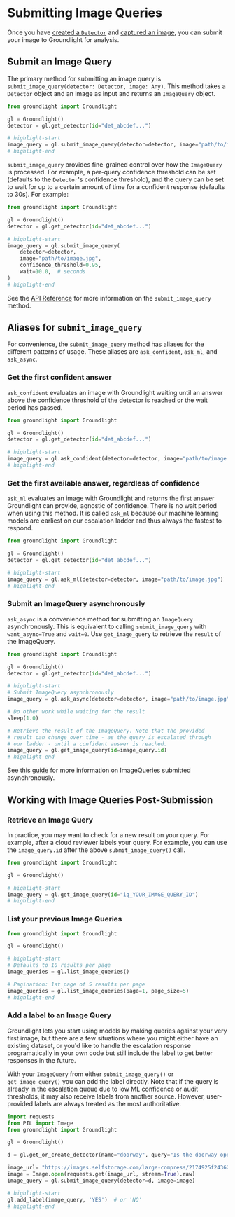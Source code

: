 # Submitting Image Queries
Once you have [created a `Detector`](./3-working-with-detectors.md) and [captured an image](./2-grabbing-images.md), you can submit your image to Groundlight for analysis.

## Submit an Image Query
The primary method for submitting an image query is `submit_image_query(detector: Detector, image: Any)`. This method takes a `Detector` object and an image as input and returns an `ImageQuery` object.
```python notest
from groundlight import Groundlight

gl = Groundlight()
detector = gl.get_detector(id="det_abcdef...")

# highlight-start
image_query = gl.submit_image_query(detector=detector, image="path/to/image.jpg")
# highlight-end
```

`submit_image_query` provides fine-grained control over how the `ImageQuery` is processed. For example, a per-query confidence threshold can be set (defaults to the `Detector`'s confidence threshold), and the query can be set to wait for up to a certain amount of time for a confident response (defaults to 30s). For example:
```python notest
from groundlight import Groundlight

gl = Groundlight()
detector = gl.get_detector(id="det_abcdef...")

# highlight-start
image_query = gl.submit_image_query(
    detector=detector,
    image="path/to/image.jpg",
    confidence_threshold=0.95,
    wait=10.0,  # seconds
)
# highlight-end
```

See the [API Reference](../api-reference/api-reference.md) for more information on the `submit_image_query` method.

## Aliases for `submit_image_query`
For convenience, the `submit_image_query` method has aliases for the different patterns of usage. These aliases are `ask_confident`, `ask_ml`, and `ask_async`.

### Get the first confident answer
`ask_confident` evaluates an image with Groundlight waiting until an answer above the confidence threshold
        of the detector is reached or the wait period has passed.
```python notest
from groundlight import Groundlight

gl = Groundlight()
detector = gl.get_detector(id="det_abcdef...")

# highlight-start
image_query = gl.ask_confident(detector=detector, image="path/to/image.jpg")
# highlight-end
```

### Get the first available answer, regardless of confidence
`ask_ml` evaluates an image with Groundlight and returns the first answer Groundlight can provide, agnostic of confidence. There is no wait period when using this method. It is called `ask_ml` because our machine learning models are earliest on our escalation ladder and thus always the fastest to respond.
```python notest
from groundlight import Groundlight

gl = Groundlight()
detector = gl.get_detector(id="det_abcdef...")

# highlight-start
image_query = gl.ask_ml(detector=detector, image="path/to/image.jpg")
# highlight-end
```

### Submit an ImageQuery asynchronously
`ask_async` is a convenience method for submitting an `ImageQuery` asynchronously. This is equivalent to calling `submit_image_query` with `want_async=True` and `wait=0`. Use `get_image_query` to retrieve the `result` of the ImageQuery.

```python notest
from groundlight import Groundlight

gl = Groundlight()
detector = gl.get_detector(id="det_abcdef...")

# highlight-start
# Submit ImageQuery asynchronously
image_query = gl.ask_async(detector=detector, image="path/to/image.jpg")

# Do other work while waiting for the result
sleep(1.0)

# Retrieve the result of the ImageQuery. Note that the provided
# result can change over time - as the query is escalated through
# our ladder - until a confident answer is reached.
image_query = gl.get_image_query(id=image_query.id)
# highlight-end
```

See this [guide](./7-async-queries.md) for more information on ImageQueries submitted asynchronously.

## Working with Image Queries Post-Submission

### Retrieve an Image Query

In practice, you may want to check for a new result on your query. For example, after a cloud reviewer labels your query. For example, you can use the `image_query.id` after the above `submit_image_query()` call.

<!-- Don't test because the ID can't be faked -->

```python notest
from groundlight import Groundlight

gl = Groundlight()

# highlight-start
image_query = gl.get_image_query(id="iq_YOUR_IMAGE_QUERY_ID")
# highlight-end
```

### List your previous Image Queries

```python
from groundlight import Groundlight

gl = Groundlight()

# highlight-start
# Defaults to 10 results per page
image_queries = gl.list_image_queries()

# Pagination: 1st page of 5 results per page
image_queries = gl.list_image_queries(page=1, page_size=5)
# highlight-end
```

### Add a label to an Image Query

Groundlight lets you start using models by making queries against your very first image, but there are a few situations where you might either have an existing dataset, or you'd like to handle the escalation response programatically in your own code but still include the label to get better responses in the future.

With your `ImageQuery` from either `submit_image_query()` or `get_image_query()` you can add the label directly. Note that if the query is already in the escalation queue due to low ML confidence or audit thresholds, it may also receive labels from another source. However, user-provided labels are always treated as the most authoritative.

```python
import requests
from PIL import Image
from groundlight import Groundlight

gl = Groundlight()

d = gl.get_or_create_detector(name="doorway", query="Is the doorway open?")

image_url= "https://images.selfstorage.com/large-compress/2174925f24362c479b2.jpg"
image = Image.open(requests.get(image_url, stream=True).raw)
image_query = gl.submit_image_query(detector=d, image=image)

# highlight-start
gl.add_label(image_query, 'YES')  # or 'NO'
# highlight-end
```
